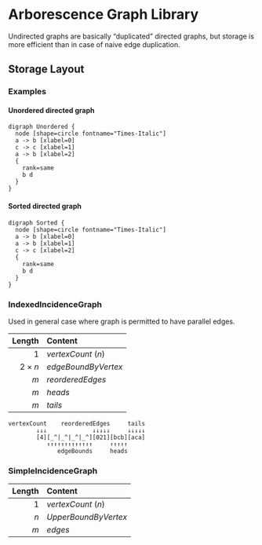 # Arborescence Graph Library

Undirected graphs are basically “duplicated” directed graphs, but storage is more efficient than in case of naive edge duplication.

## Storage Layout

### Examples

#### Unordered directed graph

```plantuml
digraph Unordered {
  node [shape=circle fontname="Times-Italic"]
  a -> b [xlabel=0]
  c -> c [xlabel=1]
  a -> b [xlabel=2]
  {
    rank=same
    b d
  }
}
```

#### Sorted directed graph

```plantuml
digraph Sorted {
  node [shape=circle fontname="Times-Italic"]
  a -> b [xlabel=0]
  a -> b [xlabel=1]
  c -> c [xlabel=2]
  {
    rank=same
    b d
  }
}
```

### IndexedIncidenceGraph

Used in general case where graph is permitted to have parallel edges.

|         Length | Content             |
|---------------:|:--------------------|
|              1 | _vertexCount_ (_n_) |
|        2 × _n_ | _edgeBoundByVertex_ |
|            _m_ | _reorderedEdges_    |
|            _m_ | _heads_             |
|            _m_ | _tails_             |

```
vertexCount    reorderedEdges     tails
        ↓↓↓             ↓↓↓↓↓     ↓↓↓↓↓
        [4][_^|_^|_^|_^][021][bcb][aca]
           ↑↑↑↑↑↑↑↑↑↑↑↑↑     ↑↑↑↑↑
              edgeBounds     heads
```

### SimpleIncidenceGraph

|         Length | Content              |
|---------------:|:---------------------|
|              1 | _vertexCount_ (_n_)  |
|            _n_ | _UpperBoundByVertex_ |
|            _m_ | _edges_              |
